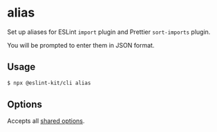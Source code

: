 # alias

Set up aliases for ESLint `import` plugin and Prettier `sort-imports` plugin.

You will be prompted to enter them in JSON format.

## Usage

```bash
$ npx @eslint-kit/cli alias
```

## Options

Accepts all [shared options](../shared-options/).

